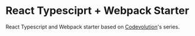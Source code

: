 # React Typesciprt + Webpack Starter

React Typescript and Webpack starter based on [Codevolution](https://www.youtube.com/watch?v=Elpu7CIuqjY&list=PLC3y8-rFHvwiWPS2RO3BKotLRfgg_8WEo&ab_channel=Codevolution)'s series.
